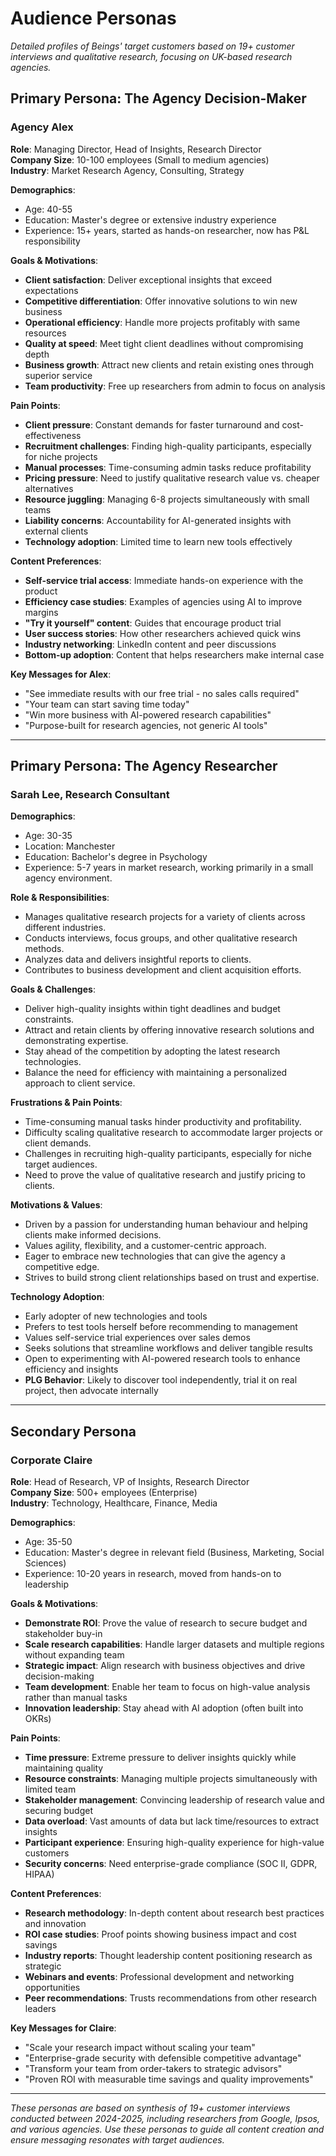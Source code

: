 # Audience Personas

*Detailed profiles of Beings' target customers based on 19+ customer interviews and qualitative research, focusing on UK-based research agencies.*

## Primary Persona: The Agency Decision-Maker

### Agency Alex
**Role**: Managing Director, Head of Insights, Research Director  
**Company Size**: 10-100 employees (Small to medium agencies)  
**Industry**: Market Research Agency, Consulting, Strategy

**Demographics**:
- Age: 40-55
- Education: Master's degree or extensive industry experience
- Experience: 15+ years, started as hands-on researcher, now has P&L responsibility

**Goals & Motivations**:
- **Client satisfaction**: Deliver exceptional insights that exceed expectations
- **Competitive differentiation**: Offer innovative solutions to win new business
- **Operational efficiency**: Handle more projects profitably with same resources
- **Quality at speed**: Meet tight client deadlines without compromising depth
- **Business growth**: Attract new clients and retain existing ones through superior service
- **Team productivity**: Free up researchers from admin to focus on analysis

**Pain Points**:
- **Client pressure**: Constant demands for faster turnaround and cost-effectiveness
- **Recruitment challenges**: Finding high-quality participants, especially for niche projects
- **Manual processes**: Time-consuming admin tasks reduce profitability
- **Pricing pressure**: Need to justify qualitative research value vs. cheaper alternatives
- **Resource juggling**: Managing 6-8 projects simultaneously with small teams
- **Liability concerns**: Accountability for AI-generated insights with external clients
- **Technology adoption**: Limited time to learn new tools effectively

**Content Preferences**:
- **Self-service trial access**: Immediate hands-on experience with the product
- **Efficiency case studies**: Examples of agencies using AI to improve margins
- **"Try it yourself" content**: Guides that encourage product trial
- **User success stories**: How other researchers achieved quick wins
- **Industry networking**: LinkedIn content and peer discussions
- **Bottom-up adoption**: Content that helps researchers make internal case

**Key Messages for Alex**:
- "See immediate results with our free trial - no sales calls required"
- "Your team can start saving time today"
- "Win more business with AI-powered research capabilities"
- "Purpose-built for research agencies, not generic AI tools"

---

## Primary Persona: The Agency Researcher

### Sarah Lee, Research Consultant
**Demographics**:
- Age: 30-35
- Location: Manchester
- Education: Bachelor's degree in Psychology
- Experience: 5-7 years in market research, working primarily in a small agency environment.

**Role & Responsibilities**:
- Manages qualitative research projects for a variety of clients across different industries.
- Conducts interviews, focus groups, and other qualitative research methods.
- Analyzes data and delivers insightful reports to clients.
- Contributes to business development and client acquisition efforts.

**Goals & Challenges**:
- Deliver high-quality insights within tight deadlines and budget constraints.
- Attract and retain clients by offering innovative research solutions and demonstrating expertise.
- Stay ahead of the competition by adopting the latest research technologies.
- Balance the need for efficiency with maintaining a personalized approach to client service.

**Frustrations & Pain Points**:
- Time-consuming manual tasks hinder productivity and profitability.
- Difficulty scaling qualitative research to accommodate larger projects or client demands.
- Challenges in recruiting high-quality participants, especially for niche target audiences.
- Need to prove the value of qualitative research and justify pricing to clients.

**Motivations & Values**:
- Driven by a passion for understanding human behaviour and helping clients make informed decisions.
- Values agility, flexibility, and a customer-centric approach.
- Eager to embrace new technologies that can give the agency a competitive edge.
- Strives to build strong client relationships based on trust and expertise.

**Technology Adoption**:
- Early adopter of new technologies and tools
- Prefers to test tools herself before recommending to management
- Values self-service trial experiences over sales demos
- Seeks solutions that streamline workflows and deliver tangible results
- Open to experimenting with AI-powered research tools to enhance efficiency and insights
- **PLG Behavior**: Likely to discover tool independently, trial it on real project, then advocate internally

---

## Secondary Persona

### Corporate Claire
**Role**: Head of Research, VP of Insights, Research Director  
**Company Size**: 500+ employees (Enterprise)  
**Industry**: Technology, Healthcare, Finance, Media

**Demographics**:
- Age: 35-50
- Education: Master's degree in relevant field (Business, Marketing, Social Sciences)
- Experience: 10-20 years in research, moved from hands-on to leadership

**Goals & Motivations**:
- **Demonstrate ROI**: Prove the value of research to secure budget and stakeholder buy-in
- **Scale research capabilities**: Handle larger datasets and multiple regions without expanding team
- **Strategic impact**: Align research with business objectives and drive decision-making
- **Team development**: Enable her team to focus on high-value analysis rather than manual tasks
- **Innovation leadership**: Stay ahead with AI adoption (often built into OKRs)

**Pain Points**:
- **Time pressure**: Extreme pressure to deliver insights quickly while maintaining quality
- **Resource constraints**: Managing multiple projects simultaneously with limited team
- **Stakeholder management**: Convincing leadership of research value and securing budget
- **Data overload**: Vast amounts of data but lack time/resources to extract insights
- **Participant experience**: Ensuring high-quality experience for high-value customers
- **Security concerns**: Need enterprise-grade compliance (SOC II, GDPR, HIPAA)

**Content Preferences**:
- **Research methodology**: In-depth content about research best practices and innovation
- **ROI case studies**: Proof points showing business impact and cost savings
- **Industry reports**: Thought leadership content positioning research as strategic
- **Webinars and events**: Professional development and networking opportunities
- **Peer recommendations**: Trusts recommendations from other research leaders

**Key Messages for Claire**:
- "Scale your research impact without scaling your team"
- "Enterprise-grade security with defensible competitive advantage"
- "Transform your team from order-takers to strategic advisors"
- "Proven ROI with measurable time savings and quality improvements"

---

*These personas are based on synthesis of 19+ customer interviews conducted between 2024-2025, including researchers from Google, Ipsos, and various agencies. Use these personas to guide all content creation and ensure messaging resonates with target audiences.*
